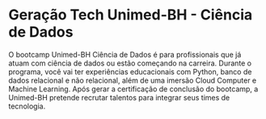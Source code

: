 # Geração Tech Unimed-BH - Ciência de Dados

O bootcamp Unimed-BH Ciência de Dados é para profissionais que já atuam com ciência de dados ou estão começando na carreira. Durante o programa, você vai ter experiências educacionais com Python, banco de dados relacional e não relacional, além de uma imersão Cloud Computer e Machine Learning. Após gerar a certificação de conclusão do bootcamp, a Unimed-BH pretende recrutar talentos para integrar seus times de tecnologia.

